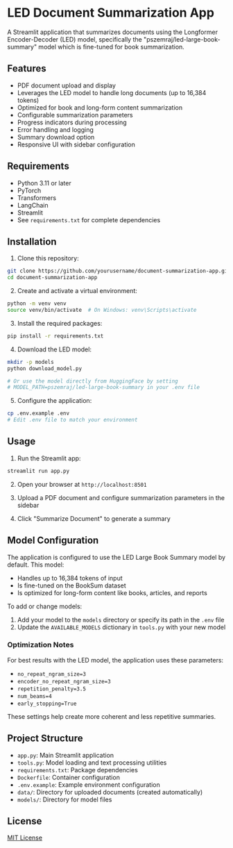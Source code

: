 # LED Document Summarization App

A Streamlit application that summarizes documents using the Longformer Encoder-Decoder (LED) model, specifically the "pszemraj/led-large-book-summary" model which is fine-tuned for book summarization.

## Features

- PDF document upload and display
- Leverages the LED model to handle long documents (up to 16,384 tokens)
- Optimized for book and long-form content summarization
- Configurable summarization parameters
- Progress indicators during processing
- Error handling and logging
- Summary download option
- Responsive UI with sidebar configuration

## Requirements

- Python 3.11 or later
- PyTorch
- Transformers
- LangChain
- Streamlit
- See `requirements.txt` for complete dependencies

## Installation

1. Clone this repository:
```bash
git clone https://github.com/yourusername/document-summarization-app.git
cd document-summarization-app
```

2. Create and activate a virtual environment:
```bash
python -m venv venv
source venv/bin/activate  # On Windows: venv\Scripts\activate
```

3. Install the required packages:
```bash
pip install -r requirements.txt
```

4. Download the LED model:
```bash
mkdir -p models
python download_model.py

# Or use the model directly from HuggingFace by setting
# MODEL_PATH=pszemraj/led-large-book-summary in your .env file
```

5. Configure the application:
```bash
cp .env.example .env
# Edit .env file to match your environment
```

## Usage

1. Run the Streamlit app:
```bash
streamlit run app.py
```

2. Open your browser at `http://localhost:8501`

3. Upload a PDF document and configure summarization parameters in the sidebar

4. Click "Summarize Document" to generate a summary

## Model Configuration

The application is configured to use the LED Large Book Summary model by default. This model:

- Handles up to 16,384 tokens of input
- Is fine-tuned on the BookSum dataset
- Is optimized for long-form content like books, articles, and reports

To add or change models:

1. Add your model to the `models` directory or specify its path in the `.env` file
2. Update the `AVAILABLE_MODELS` dictionary in `tools.py` with your new model

### Optimization Notes

For best results with the LED model, the application uses these parameters:
- `no_repeat_ngram_size=3`
- `encoder_no_repeat_ngram_size=3`
- `repetition_penalty=3.5`
- `num_beams=4`
- `early_stopping=True`

These settings help create more coherent and less repetitive summaries.

## Project Structure

- `app.py`: Main Streamlit application
- `tools.py`: Model loading and text processing utilities
- `requirements.txt`: Package dependencies
- `Dockerfile`: Container configuration
- `.env.example`: Example environment configuration
- `data/`: Directory for uploaded documents (created automatically)
- `models/`: Directory for model files

## License

[MIT License](LICENSE)